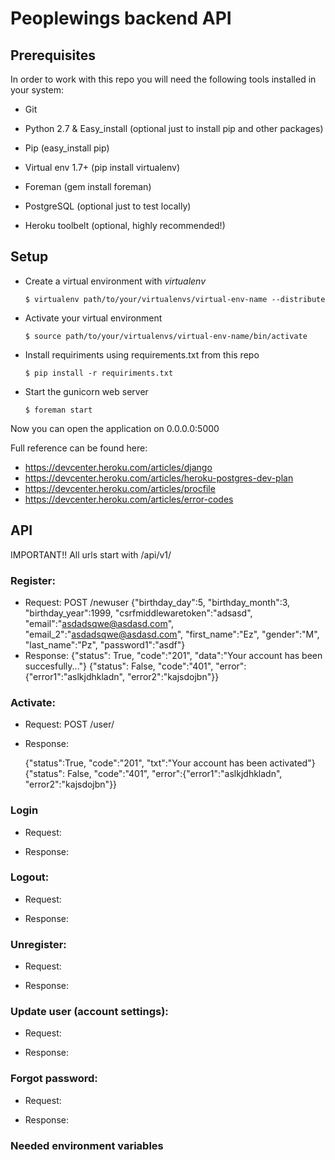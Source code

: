 # Peoplewings backend API

## Prerequisites

In order to work with this repo you will need the following tools installed in your system:

- Git
- Python 2.7 & Easy_install (optional just to install pip and other packages)
- Pip (easy_install pip)
- Virtual env 1.7+ (pip install virtualenv)
- Foreman (gem install foreman)

- PostgreSQL (optional just to test locally)
- Heroku toolbelt (optional, highly recommended!)


## Setup
- Create a virtual environment with *virtualenv*

    `$ virtualenv path/to/your/virtualenvs/virtual-env-name --distribute`

- Activate your virtual environment

    `$ source path/to/your/virtualenvs/virtual-env-name/bin/activate`

- Install requiriments using requirements.txt from this repo

    `$ pip install -r requiriments.txt`

- Start the gunicorn web server

    `$ foreman start`

Now you can open the application on 0.0.0.0:5000

Full reference can be found here:

- https://devcenter.heroku.com/articles/django
- https://devcenter.heroku.com/articles/heroku-postgres-dev-plan
- https://devcenter.heroku.com/articles/procfile
- https://devcenter.heroku.com/articles/error-codes
 


## API

IMPORTANT!! All urls start with /api/v1/
### Register:
 - Request:
    POST /newuser
    {"birthday_day":5, "birthday_month":3, "birthday_year":1999, "csrfmiddlewaretoken":"adsasd", "email":"asdadsqwe@asdasd.com", "email_2":"asdadsqwe@asdasd.com", "first_name":"Ez", "gender":"M", "last_name":"Pz", "password1":"asdf"}
 - Response:
    {"status": True, "code":"201", "data":"Your account has been succesfully..."}
    {"status": False, "code":"401", "error":{"error1":"aslkjdhkladn", "error2":"kajsdojbn"}}

### Activate:
 - Request:
    POST /user/
 - Response:
    
    {"status":True, "code":"201", "txt":"Your account has been activated"}
    {"status": False, "code":"401", "error":{"error1":"aslkjdhkladn", "error2":"kajsdojbn"}}
### Login
 - Request:

 - Response:

### Logout:
 - Request:

 - Response:

### Unregister:
 - Request:

 - Response:

### Update user (account settings):
 - Request:

 - Response:

### Forgot password:
 - Request:

 - Response:

### Needed environment variables
